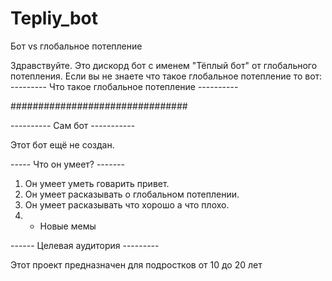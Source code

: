 # Tepliy_bot
Бот vs глобальное потепление

Здравствуйте. Это дискорд бот с именем "Тёплый бот" от глобального потепления. 
Если вы не знаете что такое глобальное потепление то вот:
--------- Что такое глобальное потепление ----------

################################

---------- Сам бот -----------

Этот бот ещё не создан.

----- Что он умеет? -------

1. Он умеет уметь говарить привет.
2. Он умеет расказывать о глобальном потеплении.
3. Он умеет расказывать что хорошо а что плохо.
4. + Новые мемы
  
------ Целевая аудитория ---------

Этот проект предназначен для подростков от 10 до 20 лет
